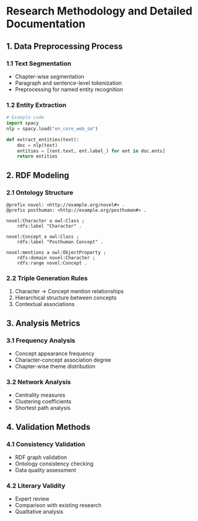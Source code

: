 # Research Methodology and Detailed Documentation

## 1. Data Preprocessing Process

### 1.1 Text Segmentation
- Chapter-wise segmentation
- Paragraph and sentence-level tokenization
- Preprocessing for named entity recognition

### 1.2 Entity Extraction
```python
# Example code
import spacy
nlp = spacy.load("en_core_web_sm")

def extract_entities(text):
    doc = nlp(text)
    entities = [(ent.text, ent.label_) for ent in doc.ents]
    return entities
```

## 2. RDF Modeling

### 2.1 Ontology Structure
```turtle
@prefix novel: <http://example.org/novel#> .
@prefix posthuman: <http://example.org/posthuman#> .

novel:Character a owl:Class ;
    rdfs:label "Character" .

novel:Concept a owl:Class ;
    rdfs:label "Posthuman Concept" .

novel:mentions a owl:ObjectProperty ;
    rdfs:domain novel:Character ;
    rdfs:range novel:Concept .
```

### 2.2 Triple Generation Rules
1. Character → Concept mention relationships
2. Hierarchical structure between concepts
3. Contextual associations

## 3. Analysis Metrics

### 3.1 Frequency Analysis
- Concept appearance frequency
- Character-concept association degree
- Chapter-wise theme distribution

### 3.2 Network Analysis
- Centrality measures
- Clustering coefficients
- Shortest path analysis

## 4. Validation Methods

### 4.1 Consistency Validation
- RDF graph validation
- Ontology consistency checking
- Data quality assessment

### 4.2 Literary Validity
- Expert review
- Comparison with existing research
- Qualitative analysis
